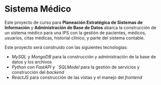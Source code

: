 # Sistema Médico
Este proyecto de curso para **Planeación Estratégica de Sistemas de Información**
y **Administración de Base de Datos** abarca la construcción de un sistema médico
para una IPS con la gestión de pacientes, médicos, usuarios, citas médicas, historial
clínico, y parte del sistema contable.

Este proyecto será construido con las siguientes tecnologías:
- *MySQL* y *MongoDB* para la construcción y administración de la base de datos y los archivos
- *Python* con *FastAPI* y *¨SQLModel* para la gestión de servicios y construcción del *backend*
- *ReactJS* para construcción de las vistas y el manejo del *frontend*
